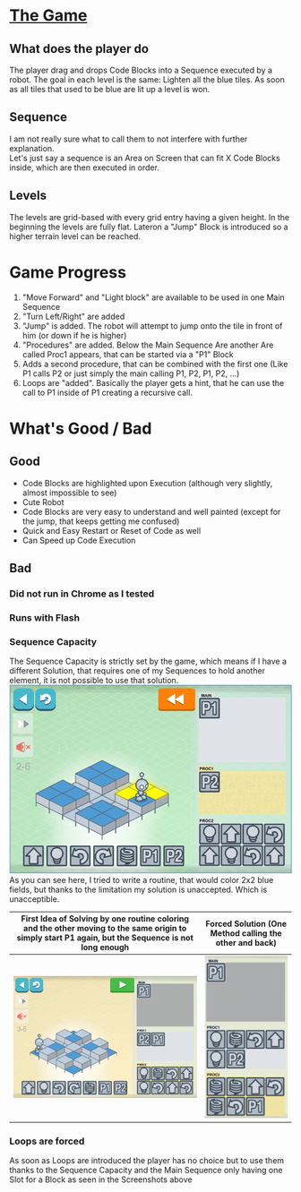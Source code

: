 # [The Game](http://lightbot.com/flash.html)  
## What does the player do
The player drag and drops Code Blocks into a Sequence executed by a robot. The goal in each level is the same: Lighten all the blue tiles.
As soon as all tiles that used to be blue are lit up a level is won.

## Sequence
I am not really sure what to call them to not interfere with further explanation.  
Let's just say a sequence is an Area on Screen that can fit X Code Blocks inside, which are then executed in order.

## Levels
The levels are grid-based with every grid entry having a given height. In the beginning the levels are fully flat.
Lateron a "Jump" Block is introduced so a higher terrain level can be reached.

# Game Progress

1. "Move Forward" and "Light block" are available to be used in one Main Sequence
1. "Turn Left/Right" are added
1. "Jump" is added. The robot will attempt to jump onto the tile in front of him (or down if he is higher)
1. "Procedures" are added. Below the Main Sequence Are another Are called Proc1 appears, that can be started via a "P1" Block
1. Adds a second procedure, that can be combined with the first one (Like P1 calls P2 or just simply the main calling P1, P2, P1, P2, ...)
1. Loops are "added". Basically the player gets a hint, that he can use the call to P1 inside of P1 creating a recursive call.

# What's Good / Bad

## Good
* Code Blocks are highlighted upon Execution (although very slightly, almost impossible to see)
* Cute Robot
* Code Blocks are very easy to understand and well painted (except for the jump, that keeps getting me confused)
* Quick and Easy Restart or Reset of Code as well
* Can Speed up Code Execution

## Bad
### Did not run in Chrome as I tested
### Runs with Flash
### Sequence Capacity
The Sequence Capacity is strictly set by the game, which means if I have a different Solution, that requires one of my Sequences to hold another element, it is not possible to use that solution.  
![Screenshot of LightRobot](../img/lightroboLimit.PNG "Screenshot")  
As you can see here, I tried to write a routine, that would color 2x2 blue fields, but thanks to the limitation my solution is unaccepted. Which is unacceptible.

First Idea of Solving by one routine coloring and the other moving to the same origin to simply start P1 again, but the Sequence is not long enough | Forced Solution (One Method calling the other and back)
--- | ---
![Screenshot of LightRobot](../img/lightroboLimit2.PNG "Screenshot") | ![Screenshot of LightRobot](../img/lightroboLimit2sol.PNG "Screenshot")  

### Loops are forced
As soon as Loops are introduced the player has no choice but to use them thanks to the Sequence Capacity and the Main Sequence only having one Slot for a Block as seen in the Screenshots above

